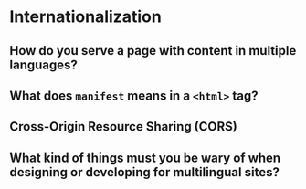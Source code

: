 # Internationalization

## How do you serve a page with content in multiple languages?

## What does `manifest` means in a `<html>` tag?

## Cross-Origin Resource Sharing \(CORS\)

## What kind of things must you be wary of when designing or developing for multilingual sites?

